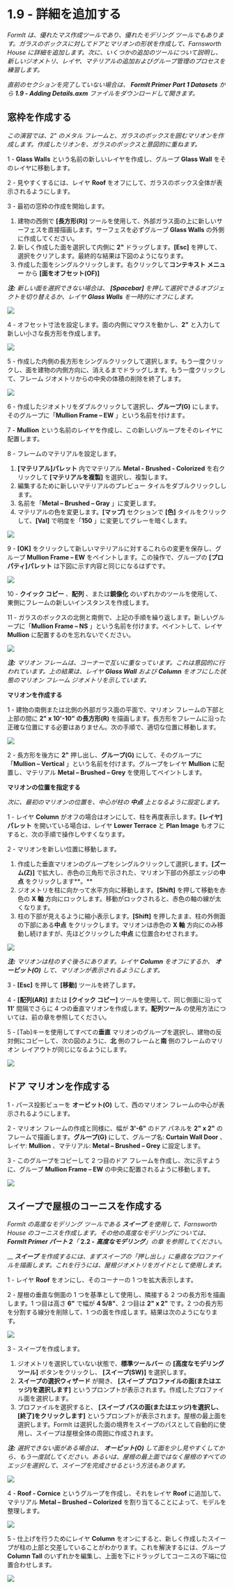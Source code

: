 # 1.9 - 詳細を追加する

_FormIt は、優れたマス作成ツールであり、優れたモデリング ツールでもあります。ガラスのボックスに対してドアとマリオンの形状を作成して、Farnsworth House に詳細を追加します。次に、いくつかの追加のツールについて説明し、新しいジオメトリ、レイヤ、マテリアルの追加およびグループ管理のプロセスを練習します。_

_直前のセクションを完了していない場合は、_ _**FormIt Primer Part 1 Datasets**_ _から_ _**1.9 - Adding Details.axm** ファイルをダウンロードして開きます。_

## **窓枠を作成する**

_この演習では、2" のメタル フレームと、ガラスのボックスを囲むマリオンを作成します。作成したリオンを、ガラスのボックスと意図的に重ねます。_

1 - **Glass Walls** という名前の新しいレイヤを作成し、グループ **Glass Wall** をそのレイヤに移動します。

2 - 見やすくするには、レイヤ **Roof** をオフにして、ガラスのボックス全体が表示されるようにします。

3 - 最初の窓枠の作成を開始します。

1. 建物の西側で **[長方形(R)]** ツールを使用して、外部ガラス面の上に新しいサーフェスを直接描画します。サーフェスを必ずグループ **Glass Walls** の外側に作成してください。
2. 新しく作成した面を選択して内側に **2"** ドラッグします。**[Esc]** を押して、選択をクリアします。最終的な結果は下図のようになります。
3. 作成した面をシングルクリックします。右クリックして**コンテキスト メニュー** から **[面をオフセット(OF)]**

_**注:**_ _新しい面を選択できない場合は、_ _**[Spacebar]**_ _を押して選択できるオブジェクトを切り替えるか、レイヤ_ _**Glass Walls**_ _を一時的にオフにします。_

![](../../.gitbook/assets/0.jpeg)

4 - オフセット寸法を設定します。面の内側にマウスを動かし、**2"** と入力して新しい小さな長方形を作成します。

![](<../../.gitbook/assets/1 (9).png>)

5 - 作成した内側の長方形をシングルクリックして選択します。もう一度クリックし、面を建物の内側方向に、消えるまでドラッグします。もう一度クリックして、フレーム ジオメトリからの中央の体積の削除を終了します。

![](<../../.gitbook/assets/2 (21).png>)

6 - 作成したジオメトリをダブルクリックして選択し、**グループ(G)** にします。そのグループに「**Mullion Frame – EW** 」という名前を付けます​。

7 - **Mullion** という名前のレイヤを作成し、この新しいグループをそのレイヤに配置します。

8 - フレームのマテリアルを設定します。

1. **[マテリアル]パレット** 内でマテリアル **Metal - Brushed - Colorized** を右クリックして **[マテリアルを複製]** を選択し、複製します。
2. 編集するために新しいマテリアルのプレビュー タイルをダブルクリックしします。
3. 名前を「**Metal – Brushed – Gray** 」に変更します。
4. マテリアルの色を変更します。**[マップ]** セクションで **[色]** タイルをクリックして、**[Val]** で明度を「**150** 」に変更してグレーを暗くします。

![](<../../.gitbook/assets/3 (4).png>)

9 - **[OK]** をクリックして新しいマテリアルに対するこれらの変更を保存し、グループ **Mullion Frame – EW** をペイントします。この操作で、グループの **[プロパティ]パレット** は下図に示す内容と同じになるはずです。

![](<../../.gitbook/assets/4 (2).jpeg>)

10 - **クイック コピー** 、**配列** 、または**鏡像化** のいずれかのツールを使用して、東側にフレームの新しいインスタンスを作成します。

11 - ガラスのボックスの北側と南側で、上記の手順を繰り返します。新しいグループに「**Mullion Frame – NS** 」という名前を付けます。ペイントして、レイヤ **Mullion** に配置するのを忘れないでください。

![](<../../.gitbook/assets/5 (16) (1).png>)

_**注:**_ _マリオン フレームは、コーナーで互いに重なっています。これは意図的に行われています。上の結果は、レイヤ_ _**Glass Wall**_ _および_ _**Column**_ _をオフにした状態のマリオン フレーム ジオメトリを示しています。_

**マリオンを作成する**

1 - 建物の南側または北側の外部ガラス面の平面で、マリオン フレームの下部と上部の間に **2" x 10'-10" の長方形(R)** を描画します。長方形をフレームに沿った正確な位置にする必要はありません。次の手順で、適切な位置に移動します。

![](<../../.gitbook/assets/6 (11).png>)

2 - 長方形を後方に **2"** 押し出し、**グループ(G)** にして、そのグループに「**Mullion – Vertical** 」という名前を付けます。グループをレイヤ **Mullion** に配置し、マテリアル **Metal – Brushed – Grey** を使用してペイントします。

**マリオンの位置を指定する**

_次に、最初のマリオンの位置を、中心が柱の_ _**中点**_ _上となるように設定します。_

1 - レイヤ **Column** がオフの場合はオンにして、柱を再度表示します。**[レイヤ]パレット** を開いている場合は、レイヤ **Lower Terrace** と **Plan Image** もオフにすると、次の手順で操作しやすくなります。

2 - マリオンを新しい位置に移動します。

1. 作成した垂直マリオンのグループをシングルクリックして選択します。**[ズーム(Z)]** で拡大し、赤色の三角形で示された、マリオン下部の外部エッジの**中点** をクリックします**。**
2. ジオメトリを柱に向かって水平方向に移動します。**[Shift]** を押して移動を赤色の **X 軸** 方向にロックします。移動がロックされると、赤色の軸の線が太くなります。
3. 柱の下部が見えるように縮小表示します。**[Shift]** を押したまま、柱の外側面の下部にある**中点** をクリックします。マリオンは赤色の **X 軸** 方向にのみ移動し続けますが、先ほどクリックした**中点** に位置合わせされます。

![](<../../.gitbook/assets/7 (1) (1).jpeg>)

_**注:**_ _マリオンは柱のすぐ後ろにあります。レイヤ_ _**Column**_ _をオフにするか、_ _**オービット(O)**_ _して、マリオンが表示されるようにします。_

3 - **[Esc]** を押して **[移動]** ツールを終了します。

4 - **[配列(AR)]** または **[クイック コピー]** ツールを使用して、同じ側面に沿って **11'** 間隔でさらに 4 つの垂直マリオンを作成します。**配列ツール** の使用方法については、前の章を参照してください。

5 - [Tab]キーを使用してすべての**垂直** マリオンのグループを選択し、建物の反対側にコピーして、次の図のように、**北** 側のフレームと**南** 側のフレームのマリオン レイアウトが同じになるようにします。

![](<../../.gitbook/assets/8 (6).png>)

## **ドア マリオンを作成する**

1 - パース投影ビューを **オービット(O)** して、西のマリオン フレームの中心が表示されるようにします。

2 - マリオン フレームの作成と同様に、幅が **3'-6"** のドア パネルを **2" x 2"** のフレームで描画します。**グループ(G)** にして、グループ名: **Curtain Wall Door** 、レイヤ: **Mullion** 、マテリアル: **Metal – Brushed – Grey** に設定します。

3 - このグループをコピーして 2 つ目のドア フレームを作成し、次に示すように、グループ **Mullion Frame – EW** の中央に配置されるように移動します。

![](../../.gitbook/assets/9.jpeg)

## **スイープで屋根のコーニスを作成する**

_FormIt の高度なモデリング ツールである_ _**スイープ** を使用して、Farnsworth House のコーニスを作成します。その他の高度なモデリングについては、_ _**FormIt Primer パート 2**「_ **2.2 -** _**高度なモデリング**」の章_ _を参照してください。_

__ _**スイープ**_ _を作成するには、まずスイープの「押し出し」に垂直なプロファイルを描画します。これを行うには、屋根ジオメトリをガイドとして使用します。_

1 - レイヤ **Roof** をオンにし、そのコーナーの 1 つを拡大表示します。

2 - 屋根の垂直な側面の 1 つを基準として使用し、隣接する 2 つの長方形を描画します。1 つ目は高さ **6"** で幅が **4 5/8"**、2 つ目は **2" x 2"** です。2 つの長方形を分割する線分を削除して、1 つの面を作成します。結果は次のようになります。

![](<../../.gitbook/assets/10 (1).jpeg>)

3 - スイープを作成します。

1. ジオメトリを選択していない状態で、**標準ツールバー** の **[高度なモデリング ツール]** ボタンをクリックし、 **[スイープ(SW)]** を選択します。
2. **スイープの選択ウィザード** が開き、 **[スイープ プロファイルの面(またはエッジ)を選択します]** というプロンプトが表示されます。作成したプロファイル面を選択します。
3. プロファイルを選択すると、 **[スイープ パスの面(またはエッジ)を選択し、[終了]をクリックします]** というプロンプトが表示されます。屋根の最上面を選択します。FormIt は選択した面の境界をスイープのパスとして自動的に使用し、スイープは屋根全体の周囲に作成されます。

_**注:**_ _選択できない面がある場合は、_ _**オービット(O)**_ _して面を少し見やすくしてから、もう一度試してください。あるいは、屋根の最上面ではなく屋根のすべてのエッジを選択して、スイープを完成させるという方法もあります。_

![](<../../.gitbook/assets/11 (2).png>)

4 - **Roof - Cornice** というグループを作成し、それをレイヤ **Roof** に追加して、マテリアル **Metal – Brushed – Colorized** を割り当てることによって、モデルを整理します。

![](<../../.gitbook/assets/12 (1).png>)

5 - 仕上げを行うためにレイヤ **Column** をオンにすると、新しく作成したスイープが柱の上部と交差していることがわかります。これを解決するには、グループ **Column Tall** のいずれかを編集し、上面を下にドラッグしてコーニスの下端に位置合わせします。

![](<../../.gitbook/assets/13 (5).png>)
